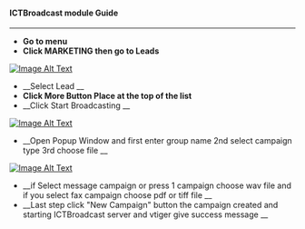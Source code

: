 #### ICTBroadcast module Guide  
-------------------------------
* __Go to menu__
* __Click MARKETING then go to Leads__

[![Image Alt Text](https://www.ictbroadcast.com/sites/default/files/vtiger_ictbroadcast/vtiger-leads-step-1.jpg)](https://www.ictbroadcast.com/sites/default/files/vtiger_ictbroadcast/vtiger-leads-step-1.jpg)

* __Select Lead __
* __Click More Button Place at the top of the list__
* __Click Start Broadcasting __

[![Image Alt Text](https://www.ictbroadcast.com/sites/default/files/vtiger_ictbroadcast/vtiger-leads-step-2.jpg)](https://www.ictbroadcast.com/sites/default/files/vtiger_ictbroadcast/vtiger-leads-step-2.jpg)

* __Open Popup Window and first enter group name 2nd select campaign type 3rd choose file __

[![Image Alt Text](https://www.ictbroadcast.com/sites/default/files/vtiger_ictbroadcast/vtiger-leads-step-3.jpg)](https://www.ictbroadcast.com/sites/default/files/vtiger_ictbroadcast/vtiger-leads-step-3.jpg)

* __if Select message campaign or press 1 campaign choose wav file and if you select fax campaign choose pdf or tiff file  __
* __Last step click "New Campaign" button the campaign created and starting ICTBroadcast server and vtiger give success message __


